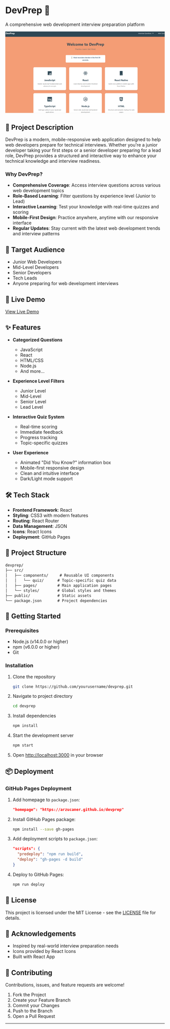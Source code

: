 # DevPrep 🚀

A comprehensive web development interview preparation platform

![DevPrep Screenshot](public/devprep.png)

## 📝 Project Description

DevPrep is a modern, mobile-responsive web application designed to help web developers prepare for technical interviews. Whether you're a junior developer taking your first steps or a senior developer preparing for a lead role, DevPrep provides a structured and interactive way to enhance your technical knowledge and interview readiness.

### Why DevPrep?

- **Comprehensive Coverage**: Access interview questions across various web development topics
- **Role-Based Learning**: Filter questions by experience level (Junior to Lead)
- **Interactive Learning**: Test your knowledge with real-time quizzes and scoring
- **Mobile-First Design**: Practice anywhere, anytime with our responsive interface
- **Regular Updates**: Stay current with the latest web development trends and interview patterns

## 🎯 Target Audience

- Junior Web Developers
- Mid-Level Developers
- Senior Developers
- Tech Leads
- Anyone preparing for web development interviews

## 🔗 Live Demo

[View Live Demo](https://yourusername.github.io/devprep)

## ✨ Features

- **Categorized Questions**

  - JavaScript
  - React
  - HTML/CSS
  - Node.js
  - And more...
- **Experience Level Filters**

  - Junior Level
  - Mid-Level
  - Senior Level
  - Lead Level
- **Interactive Quiz System**

  - Real-time scoring
  - Immediate feedback
  - Progress tracking
  - Topic-specific quizzes
- **User Experience**

  - Animated "Did You Know?" information box
  - Mobile-first responsive design
  - Clean and intuitive interface
  - Dark/Light mode support

## 🛠️ Tech Stack

- **Frontend Framework**: React
- **Styling**: CSS3 with modern features
- **Routing**: React Router
- **Data Management**: JSON
- **Icons**: React Icons
- **Deployment**: GitHub Pages

## 📁 Project Structure

```
devprep/
├── src/
│   ├── components/     # Reusable UI components
│   │   └── quiz/      # Topic-specific quiz data
│   ├── pages/         # Main application pages
│   └── styles/        # Global styles and themes
├── public/            # Static assets
└── package.json       # Project dependencies
```

## 🚀 Getting Started

### Prerequisites

- Node.js (v14.0.0 or higher)
- npm (v6.0.0 or higher)
- Git

### Installation

1. Clone the repository

   ```bash
   git clone https://github.com/yourusername/devprep.git
   ```
2. Navigate to project directory

   ```bash
   cd devprep
   ```
3. Install dependencies

   ```bash
   npm install
   ```
4. Start the development server

   ```bash
   npm start
   ```
5. Open [http://localhost:3000](http://localhost:3000) in your browser

## 📦 Deployment

### GitHub Pages Deployment

1. Add homepage to `package.json`:

   ```json
   "homepage": "https://arzucaner.github.io/devprep"
   ```
2. Install GitHub Pages package:

   ```bash
   npm install --save gh-pages
   ```
3. Add deployment scripts to `package.json`:

   ```json
   "scripts": {
     "predeploy": "npm run build",
     "deploy": "gh-pages -d build"
   }
   ```
4. Deploy to GitHub Pages:

   ```bash
   npm run deploy
   ```

## 📄 License

This project is licensed under the MIT License - see the [LICENSE](LICENSE) file for details.

## 🙏 Acknowledgements

- Inspired by real-world interview preparation needs
- Icons provided by React Icons
- Built with React App

## 🤝 Contributing

Contributions, issues, and feature requests are welcome! 

1. Fork the Project
2. Create your Feature Branch
3. Commit your Changes
4. Push to the Branch
5. Open a Pull Request

---
